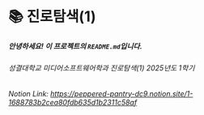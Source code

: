 # 📚 진로탐색(1)

##### 안녕하세요! 이 프로젝트의 `README.md`입니다.
###### 성결대학교 미디어소프트웨어학과 진로탐색(1) 2025년도 1학기
###### Notion Link: https://peppered-pantry-dc9.notion.site/1-1688783b2cea80fdb635d1b2311c58af
